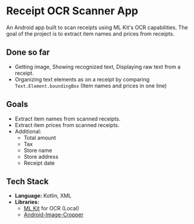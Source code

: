 # Receipt OCR Scanner App

An Android app built to scan receipts using ML Kit's OCR capabilities. The goal of the project is to extract item names and prices from receipts.

## Done so far
- Getting image, Showing recognized text, Displaying raw text from a receipt.
- Organizing text elements as on a receipt by comparing `Text.Element.boundingBox` (Item names and prices in one line)

## Goals
- Extract item names from scanned receipts.
- Extract item prices from scanned receipts.
- Additional:
  - Total amount
  - Tax
  - Store name
  - Store address
  - Receipt date

## Tech Stack
- **Language:** Kotlin, XML
- **Libraries:**
  - [ML Kit](https://developers.google.com/ml-kit) for OCR (Local)
  - [Android-Image-Cropper](https://github.com/CanHub/Android-Image-Cropper)

